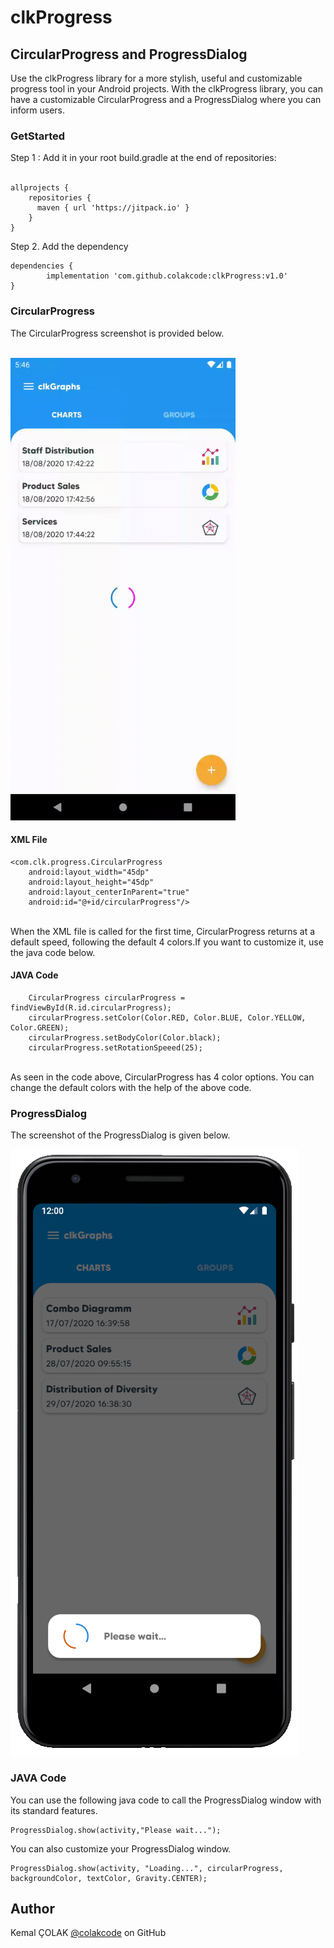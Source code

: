 # clkProgress

## CircularProgress and ProgressDialog

Use the clkProgress library for a more stylish, useful and customizable progress tool in your Android projects. With the clkProgress library, you can have a customizable CircularProgress and a ProgressDialog where you can inform users.

### GetStarted

Step 1 : Add it in your root build.gradle at the end of repositories:<br/><br/>

    allprojects {
        repositories {
          maven { url 'https://jitpack.io' }
        } 
    }
  
Step 2. Add the dependency

    dependencies {
            implementation 'com.github.colakcode:clkProgress:v1.0'
    }

### CircularProgress
The CircularProgress screenshot is provided below.<br/><br/>

<img src="https://github.com/colakcode/clkProgress/blob/master/images/circular_progress.gif" width="360" height="740"/>

#### XML File

    <com.clk.progress.CircularProgress
        android:layout_width="45dp"
        android:layout_height="45dp"
        android:layout_centerInParent="true"
        android:id="@+id/circularProgress"/>
        
<br/>
When the XML file is called for the first time, CircularProgress returns at a default speed, following the default 4 colors.If you want to customize it, use the java code below.
        
#### JAVA Code

        CircularProgress circularProgress = findViewById(R.id.circularProgress);
        circularProgress.setColor(Color.RED, Color.BLUE, Color.YELLOW, Color.GREEN);
        circularProgress.setBodyColor(Color.black);
        circularProgress.setRotationSpeeed(25);
        
<br/>
As seen in the code above, CircularProgress has 4 color options. You can change the default colors with the help of the above code.

### ProgressDialog
The screenshot of the ProgressDialog is given below.<br/>

![ProgressDialog](https://github.com/colakcode/clkProgress/blob/master/images/progress_dialog.png)

### JAVA Code
You can use the following java code to call the ProgressDialog window with its standard features.<br/>

    ProgressDialog.show(activity,"Please wait...");
    
You can also customize your ProgressDialog window.<br/>

    ProgressDialog.show(activity, "Loading...", circularProgress, backgroundColor, textColor, Gravity.CENTER);
    
## Author
Kemal ÇOLAK [@colakcode](https://github.com/colakcode/) on GitHub


